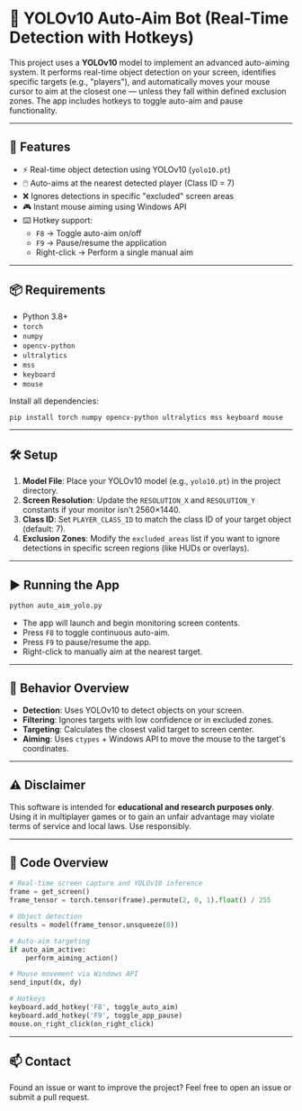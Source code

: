 # 🎯 YOLOv10 Auto-Aim Bot (Real-Time Detection with Hotkeys)

This project uses a **YOLOv10** model to implement an advanced auto-aiming system. It performs real-time object detection on your screen, identifies specific targets (e.g., "players"), and automatically moves your mouse cursor to aim at the closest one — unless they fall within defined exclusion zones. The app includes hotkeys to toggle auto-aim and pause functionality.

---

## 🔧 Features

- ⚡ Real-time object detection using YOLOv10 (`yolo10.pt`)
- 🖱️ Auto-aims at the nearest detected player (Class ID = 7)
- ❌ Ignores detections in specific "excluded" screen areas
- 🎮 Instant mouse aiming using Windows API
- ⌨️ Hotkey support:
  - `F8` → Toggle auto-aim on/off
  - `F9` → Pause/resume the application
  - Right-click → Perform a single manual aim

---

## 📦 Requirements

- Python 3.8+
- `torch`
- `numpy`
- `opencv-python`
- `ultralytics`
- `mss`
- `keyboard`
- `mouse`

Install all dependencies:

```bash
pip install torch numpy opencv-python ultralytics mss keyboard mouse
```

---

## 🛠 Setup

1. **Model File**: Place your YOLOv10 model (e.g., `yolo10.pt`) in the project directory.
2. **Screen Resolution**: Update the `RESOLUTION_X` and `RESOLUTION_Y` constants if your monitor isn't 2560×1440.
3. **Class ID**: Set `PLAYER_CLASS_ID` to match the class ID of your target object (default: 7).
4. **Exclusion Zones**: Modify the `excluded_areas` list if you want to ignore detections in specific screen regions (like HUDs or overlays).

---

## ▶️ Running the App

```bash
python auto_aim_yolo.py
```

- The app will launch and begin monitoring screen contents.
- Press `F8` to toggle continuous auto-aim.
- Press `F9` to pause/resume the app.
- Right-click to manually aim at the nearest target.

---

## 📌 Behavior Overview

- **Detection**: Uses YOLOv10 to detect objects on your screen.
- **Filtering**: Ignores targets with low confidence or in excluded zones.
- **Targeting**: Calculates the closest valid target to screen center.
- **Aiming**: Uses `ctypes` + Windows API to move the mouse to the target's coordinates.

---

## ⚠️ Disclaimer

This software is intended for **educational and research purposes only**. Using it in multiplayer games or to gain an unfair advantage may violate terms of service and local laws. Use responsibly.

---

## 🧠 Code Overview

```python
# Real-time screen capture and YOLOv10 inference
frame = get_screen()
frame_tensor = torch.tensor(frame).permute(2, 0, 1).float() / 255

# Object detection
results = model(frame_tensor.unsqueeze(0))

# Auto-aim targeting
if auto_aim_active:
    perform_aiming_action()

# Mouse movement via Windows API
send_input(dx, dy)

# Hotkeys
keyboard.add_hotkey('F8', toggle_auto_aim)
keyboard.add_hotkey('F9', toggle_app_pause)
mouse.on_right_click(on_right_click)
```

---

## 📫 Contact

Found an issue or want to improve the project? Feel free to open an issue or submit a pull request.
